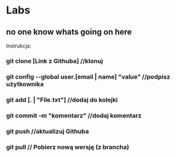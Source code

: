 # Labs
## no one know whats going on here ##
Instrukcja:


### git clone [Link z Githuba]                         //klonuj
### git config --global user.[email | name] "value"   //podpisz użytkownika
### git add [. | "File.txt"]                         //dodaj do kolejki
### git commit -m "komentarz"                       //dodaj komentarz
### git push                                       //aktualizuj Githuba
### git pull                                      // Pobierz nową wersję (z brancha)
